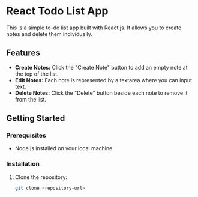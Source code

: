 # React Todo List App

This is a simple to-do list app built with React.js. It allows you to create notes and delete them individually.

## Features

- **Create Notes:** Click the "Create Note" button to add an empty note at the top of the list.
- **Edit Notes:** Each note is represented by a textarea where you can input text.
- **Delete Notes:** Click the "Delete" button beside each note to remove it from the list.

## Getting Started

### Prerequisites

- Node.js installed on your local machine

### Installation

1. Clone the repository:

   ```bash
   git clone <repository-url>
